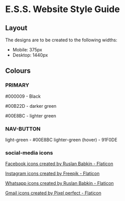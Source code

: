 # E.S.S. Website Style Guide

## Layout

The designs are to be created to the following widths:

- Mobile: 375px
- Desktop: 1440px

## Colours

### PRIMARY

#000009 - Black

#00B22D - darker green

#00E8BC - lighter green



### NAV-BUTTON

light-green - #00E8BC
lighter-green (hover) - 91F0DE  



### social-media icons

<a href="https://www.flaticon.com/free-icons/facebook" title="facebook icons">Facebook icons created by Ruslan Babkin - Flaticon</a>

<a href="https://www.flaticon.com/free-icons/instagram" title="instagram icons">Instagram icons created by Freepik - Flaticon</a>

<a href="https://www.flaticon.com/free-icons/whatsapp" title="whatsapp icons">Whatsapp icons created by Ruslan Babkin - Flaticon</a>

<a href="https://www.flaticon.com/free-icons/gmail" title="gmail icons">Gmail icons created by Pixel perfect - Flaticon</a>